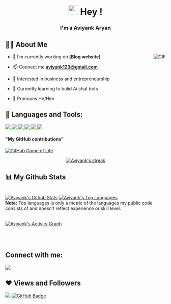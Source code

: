 <h1 align="center"> <img src="https://raw.githubusercontent.com/MartinHeinz/MartinHeinz/master/wave.gif" width="30px"> Hey !</h1>
<h3 align="center">I'm a Aviyank Aryan </h3>


## 🙋‍♂️ About Me
<img align="right" alt="GIF" src="https://media1.giphy.com/media/10cvJCkgoH4AEM/giphy.webp?cid=ecf05e47ktwon5cnszgbxoa17fisop4kiakwxghqmx79f05q&rid=giphy.webp&ct=g" style="max-width: 100%;">

- 🔭 I’m currently working on **[Blog website]**

- 📫 Connect me **aviyank123@gmail.com**

- 🎢 Interested in business and entrepreneurship

- 📃 Currently learning to bulid Ai chat bots

- 🧑 Pronouns He/Him




## 🚀 Languages and Tools:

<p align="left">
    <a href="https://www.python.org" target="_blank"> <img src="https://img.icons8.com/color/48/000000/python.png"/> </a>
    <a href="https://developer.mozilla.org/en-US/docs/Web/JavaScript" target="_blank"> <img src="https://img.icons8.com/color/48/000000/javascript.png"/> </a> 
    <a href="https://www.w3.org/html/" target="_blank"> <img src="https://img.icons8.com/color/48/000000/html-5.png"/> </a>
    <a href="https://git-scm.com/" target="_blank"> <img src="https://img.icons8.com/color/48/000000/git.png"/> </a> 
    <a href="https://git-scm.com/" target="_blank"> <img src="https://img.icons8.com/color/48/000000/css3.png"/> </a> 
    <a href="https://git-scm.com/" target="_blank"> <img src="https://img.icons8.com/color/48/000000/figma.png"/> </a>
    <h4>"My GitHub contributions"</h4> 
    <a href="https://github4life.herokuapp.com/Aviyank" rel="nofollow"><img src="https://camo.githubusercontent.com/093a39da9b776f90b5895dcb5e2ad23d2e7fc9d6054ad2cc03c9af0e30debba1/68747470733a2f2f676974687562346c6966652e6865726f6b756170702e636f6d2f502d726979616e6b612d7072617361642e6769663f7a3d36" alt="GitHub Game of Life" data-canonical-src="https://github4life.herokuapp.com/Aviyank.gif?z=6" style="max-width: 100%;"></a>

<!-- [![React Badge](https://img.shields.io/badge/-React-61DBFB?style=for-the-badge&labelColor=black&logo=react&logoColor=61DBFB)](#)  [![Javascript Badge](https://img.shields.io/badge/-Javascript-F0DB4F?style=for-the-badge&labelColor=black&logo=javascript&logoColor=F0DB4F)](#) [![Typescript Badge](https://img.shields.io/badge/-Typescript-007acc?style=for-the-badge&labelColor=black&logo=typescript&logoColor=007acc)](#) [![Nodejs Badge](https://img.shields.io/badge/-Nodejs-3C873A?style=for-the-badge&labelColor=black&logo=node.js&logoColor=3C873A)](#) [![GraphQL Badge](https://img.shields.io/badge/-GraphQl-e535ab?style=for-the-badge&labelColor=black&logo=node.js&logoColor=e535ab)](#) -->
<br/>

<p align="center">
    <a href="https://github.com/Aviyank/github-readme-streak-stats">
        <img title="🔥 Get streak stats for your profile at git.io/streak-stats" alt="Aviyank's streak" src="https://github-readme-streak-stats.herokuapp.com/?user=Aviyank&theme=black-ice&hide_border=true&stroke=0000&background=060A0CD0"/>
    </a>
</p>

## 📊 My Github Stats

  <br/>
    <a href="https://github.com/Aviyank/github-readme-stats"><img alt="Aviyank's Github Stats" src="https://github-readme-stats.vercel.app/api?username=Aviyank&show_icons=true&count_private=true&theme=react&hide_border=true&bg_color=0D1117" /></a>
  <a href="https://github.com/Aviyank/github-readme-stats"><img alt="Aviyank's Top Languages" src="https://github-readme-stats.vercel.app/api/top-langs/?username=Aviyank&langs_count=8&count_private=true&layout=compact&theme=react&hide_border=true&bg_color=0D1117" /></a>
  <br/>
  <b>Note:</b> Top languages is only a metric of the languages my public code consists of and doesn't reflect experience or skill level.


<br/>
<br/>

<a href="https://github.com/Aviyank/github-readme-activity-graph"><img alt="Aviyank's Activity Graph" src="https://activity-graph.herokuapp.com/graph?username=Aviyank&bg_color=0D1117&color=5BCDEC&line=5BCDEC&point=FFFFFF&hide_border=true" /></a>

<br/>
<br/>

## Connect with me:
<p align="left">

<a href = "https://www.linkedin.com/in/aviyank-aryan-67a520207"><img src="https://img.icons8.com/fluent/48/000000/linkedin.png"/></a>


</p>

## ❤ Views and Followers
<a href="https://github.com/Meghna-DAS/github-profile-views-counter">
    <img src="https://komarev.com/ghpvc/?username=Aviyank">
</a>
<a href="https://github.com/Aviyank?tab=followers"><img src="https://img.shields.io/github/followers/Aviyank?label=Followers&style=social" alt="GitHub Badge"></a>
